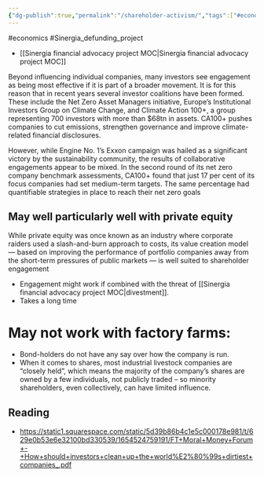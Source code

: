 ```yaml
---
{"dg-publish":true,"permalink":"/shareholder-activism/","tags":["#economics","#Sinergia_defunding_project"],"created":"2025-10-23T17:42:43.187+01:00","updated":"2025-10-23T18:06:08.663+01:00"}
---
```


#economics #Sinergia_defunding_project 

- [[Sinergia financial advocacy project MOC\|Sinergia financial advocacy project MOC]]

Beyond influencing individual companies, many investors see engagement as being most effective if it is part of a broader movement. It is for this reason that in recent years several investor coalitions have been formed. These include the Net Zero Asset Managers initiative, Europe’s Institutional Investors Group on Climate Change, and Climate Action 100+, a group representing 700 investors with more than $68tn in assets. CA100+ pushes companies to cut emissions, strengthen governance and improve climate-related
financial disclosures.

However, while Engine No. 1’s Exxon campaign was hailed as a significant victory by the sustainability community, the results of collaborative engagements appear to be mixed. In the second round of its net zero company benchmark assessments, CA100+ found that just 17 per cent of its focus companies had set medium-term targets. The same percentage had quantifiable strategies in place to reach their net zero goals

## May well particularly well with private equity
While private equity was once known as an industry where corporate raiders used a slash-and-burn approach to costs, its value creation model — based on improving the performance of portfolio companies away from the short-term pressures of public markets — is well suited to shareholder engagement

- Engagement might work if combined with the threat of [[Sinergia financial advocacy project MOC\|divestment]]. 
- Takes a long time

# May not work with factory farms:
- Bond-holders do not have any say over how the company is run. 
- When it comes to shares, most industrial livestock companies are “closely held”, which means the majority of the company’s shares are owned by a few individuals, not publicly traded – so minority shareholders, even collectively, can have limited influence.
## Reading
- https://static1.squarespace.com/static/5d39b86b4c1e5c000178e981/t/629e0b53e6e32100bd330539/1654524759191/FT+Moral+Money+Forum+-+How+should+investors+clean+up+the+world%E2%80%99s+dirtiest+companies_.pdf